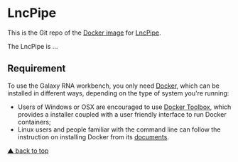 # LncPipe

This is the Git repo of the [Docker image](https://hub.docker.com/r/bioinformatist/lncpipe/) for [LncPipe](https://git.oschina.net/likelet/workflow).

The LncPipe is ...

## Requirement

To use the Galaxy RNA workbench, you only need [Docker](https://www.docker.com/products/overview#h_installation),
which can be installed in different ways, depending on the type of system you're running:
- Users of Windows or OSX are encouraged to use [Docker Toolbox](https://www.docker.com/products/docker-toolbox),
which provides a installer coupled with a user friendly interface to run Docker containers;
- Linux users and people familiar with the command line can follow the instruction on installing Docker from its [documents](https://docs.docker.com/installation).

[&#x25B2; back to top](#top)
